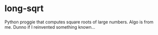 # long-sqrt
Python proggie that computes square roots of large numbers. Algo is from me. Dunno if I reinvented something known...

